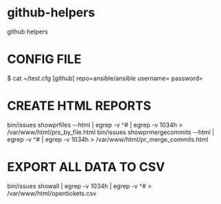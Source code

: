 github-helpers
==============

github helpers


# CONFIG FILE
$ cat ~/test.cfg 
[github]
repo=ansible/ansible
username=<USERNAME>
password=<PASSWORD>

# CREATE HTML REPORTS
bin/issues showprfiles --html | egrep -v ^\# | egrep -v 1034h > /var/www/html/prs_by_file.html
bin/issues showprmergecommits --html | egrep -v ^\# | egrep -v 1034h > /var/www/html/pr_merge_commits.html

# EXPORT ALL DATA TO CSV
bin/issues showall | egrep -v 1034h | egrep -v ^\# > /var/www/html/opentickets.csv
